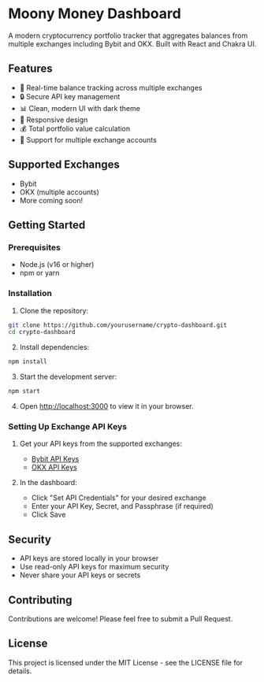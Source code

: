 # Moony Money Dashboard

A modern cryptocurrency portfolio tracker that aggregates balances from multiple exchanges including Bybit and OKX. Built with React and Chakra UI.

## Features

- 🔄 Real-time balance tracking across multiple exchanges
- 🔒 Secure API key management
- 📊 Clean, modern UI with dark theme
- 📱 Responsive design
- 💰 Total portfolio value calculation
- 🏦 Support for multiple exchange accounts

## Supported Exchanges

- Bybit
- OKX (multiple accounts)
- More coming soon!

## Getting Started

### Prerequisites

- Node.js (v16 or higher)
- npm or yarn

### Installation

1. Clone the repository:
```bash
git clone https://github.com/yourusername/crypto-dashboard.git
cd crypto-dashboard
```

2. Install dependencies:
```bash
npm install
```

3. Start the development server:
```bash
npm start
```

4. Open [http://localhost:3000](http://localhost:3000) to view it in your browser.

### Setting Up Exchange API Keys

1. Get your API keys from the supported exchanges:
   - [Bybit API Keys](https://www.bybit.com/app/user/api-management)
   - [OKX API Keys](https://www.okx.com/account/my-api)

2. In the dashboard:
   - Click "Set API Credentials" for your desired exchange
   - Enter your API Key, Secret, and Passphrase (if required)
   - Click Save

## Security

- API keys are stored locally in your browser
- Use read-only API keys for maximum security
- Never share your API keys or secrets

## Contributing

Contributions are welcome! Please feel free to submit a Pull Request.

## License

This project is licensed under the MIT License - see the LICENSE file for details.
